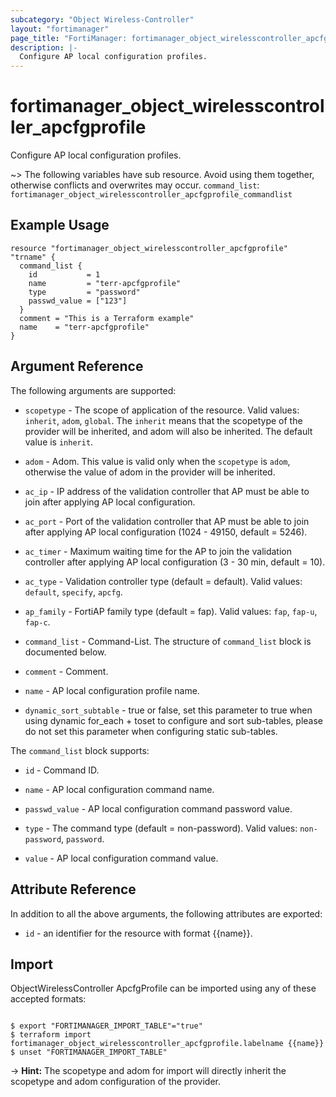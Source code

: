 ```yaml
---
subcategory: "Object Wireless-Controller"
layout: "fortimanager"
page_title: "FortiManager: fortimanager_object_wirelesscontroller_apcfgprofile"
description: |-
  Configure AP local configuration profiles.
---
```


# fortimanager_object_wirelesscontroller_apcfgprofile
Configure AP local configuration profiles.

~> The following variables have sub resource. Avoid using them together, otherwise conflicts and overwrites may occur.
`command_list`: `fortimanager_object_wirelesscontroller_apcfgprofile_commandlist`



## Example Usage

```hcl
resource "fortimanager_object_wirelesscontroller_apcfgprofile" "trname" {
  command_list {
    id           = 1
    name         = "terr-apcfgprofile"
    type         = "password"
    passwd_value = ["123"]
  }
  comment = "This is a Terraform example"
  name    = "terr-apcfgprofile"
}
```

## Argument Reference


The following arguments are supported:

* `scopetype` - The scope of application of the resource. Valid values: `inherit`, `adom`, `global`. The `inherit` means that the scopetype of the provider will be inherited, and adom will also be inherited. The default value is `inherit`.
* `adom` - Adom. This value is valid only when the `scopetype` is `adom`, otherwise the value of adom in the provider will be inherited.

* `ac_ip` - IP address of the validation controller that AP must be able to join after applying AP local configuration.
* `ac_port` - Port of the validation controller that AP must be able to join after applying AP local configuration (1024 - 49150, default = 5246).
* `ac_timer` - Maximum waiting time for the AP to join the validation controller after applying AP local configuration (3 - 30 min, default = 10).
* `ac_type` - Validation controller type (default = default). Valid values: `default`, `specify`, `apcfg`.

* `ap_family` - FortiAP family type (default = fap). Valid values: `fap`, `fap-u`, `fap-c`.

* `command_list` - Command-List. The structure of `command_list` block is documented below.
* `comment` - Comment.
* `name` - AP local configuration profile name.
* `dynamic_sort_subtable` - true or false, set this parameter to true when using dynamic for_each + toset to configure and sort sub-tables, please do not set this parameter when configuring static sub-tables.

The `command_list` block supports:

* `id` - Command ID.
* `name` - AP local configuration command name.
* `passwd_value` - AP local configuration command password value.
* `type` - The command type (default = non-password). Valid values: `non-password`, `password`.

* `value` - AP local configuration command value.


## Attribute Reference

In addition to all the above arguments, the following attributes are exported:
* `id` - an identifier for the resource with format {{name}}.

## Import

ObjectWirelessController ApcfgProfile can be imported using any of these accepted formats:
```

$ export "FORTIMANAGER_IMPORT_TABLE"="true"
$ terraform import fortimanager_object_wirelesscontroller_apcfgprofile.labelname {{name}}
$ unset "FORTIMANAGER_IMPORT_TABLE"
```
-> **Hint:** The scopetype and adom for import will directly inherit the scopetype and adom configuration of the provider.
